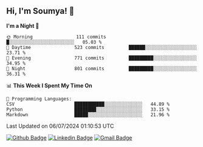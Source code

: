 ## Hi, I'm Soumya! 👋

<!--START_SECTION:waka-->
**I'm a Night 🦉** 

```text
🌞 Morning                111 commits         █░░░░░░░░░░░░░░░░░░░░░░░░   05.03 % 
🌆 Daytime                523 commits         ██████░░░░░░░░░░░░░░░░░░░   23.71 % 
🌃 Evening                771 commits         █████████░░░░░░░░░░░░░░░░   34.95 % 
🌙 Night                  801 commits         █████████░░░░░░░░░░░░░░░░   36.31 % 
```


📊 **This Week I Spent My Time On** 

```text
💬 Programming Languages: 
CSV                      ███████████░░░░░░░░░░░░░░   44.89 % 
Python                   ████████░░░░░░░░░░░░░░░░░   33.15 % 
Markdown                 █████░░░░░░░░░░░░░░░░░░░░   21.96 % 
```


 Last Updated on 06/07/2024 01:10:53 UTC
<!--END_SECTION:waka-->

[![Github Badge](https://img.shields.io/badge/-rubyruins-grey?style=for-the-badge&logo=github&logoColor=white&link=https://github.com/rubyruins/)](https://www.github.com/rubyruins/) 
[![Linkedin Badge](https://img.shields.io/badge/-Soumya%20Parekh-0072b1?style=for-the-badge&logo=Linkedin&logoColor=white&link=https://www.linkedin.com/in/Soumya-Parekh/)](https://www.linkedin.com/in/Soumya-Parekh/) 
[![Gmail Badge](https://img.shields.io/badge/-soumyaparekh.me@gmail.com-c14438?style=for-the-badge&logo=Gmail&logoColor=white&link=mailto:soumyaparekh.me@gmail.com)](mailto:soumyaparekh.me@gmail.com) 
